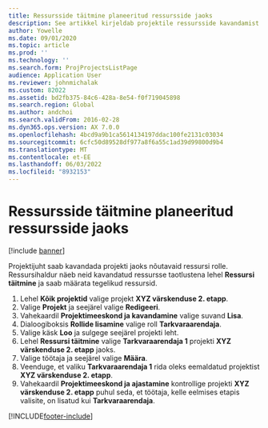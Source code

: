 ```yaml
---
title: Ressursside täitmine planeeritud ressursside jaoks
description: See artikkel kirjeldab projektile ressursside kavandamist.
author: Yowelle
ms.date: 09/01/2020
ms.topic: article
ms.prod: ''
ms.technology: ''
ms.search.form: ProjProjectsListPage
audience: Application User
ms.reviewer: johnmichalak
ms.custom: 82022
ms.assetid: bd2fb375-84c6-428a-8e54-f0f719045898
ms.search.region: Global
ms.author: andchoi
ms.search.validFrom: 2016-02-28
ms.dyn365.ops.version: AX 7.0.0
ms.openlocfilehash: 4bcd9a9b1ca5614134197ddac100fe2131c03034
ms.sourcegitcommit: 6cfc50d89528df977a8f6a55c1ad39d99800d9b4
ms.translationtype: MT
ms.contentlocale: et-EE
ms.lasthandoff: 06/03/2022
ms.locfileid: "8932153"
---
```

# <a name="resource-fulfillment-for-planned-resources"></a>Ressursside täitmine planeeritud ressursside jaoks

[!include [banner](../includes/banner.md)]

Projektijuht saab kavandada projekti jaoks nõutavaid ressursi rolle. Ressursihaldur näeb neid kavandatud ressursse taotlustena lehel **Ressursi täitmine** ja saab määrata tegelikud ressursid.

1. Lehel **Kõik projektid** valige projekt **XYZ värskenduse 2. etapp**.
2. Valige **Projekt** ja seejärel valige **Redigeeri**.
3. Vahekaardil **Projektimeeskond ja kavandamine** valige suvand **Lisa**.
4. Dialoogiboksis **Rollide lisamine** valige roll **Tarkvaraarendaja**.
5. Valige käsk **Loo** ja sulgege seejärel projekti leht.
6. Lehel **Ressursi täitmine** valige **Tarkvaraarendaja 1** projekti **XYZ värskenduse 2. etapp** jaoks.
7. Valige töötaja ja seejärel valige **Määra**.
8. Veenduge, et valiku **Tarkvaraarendaja 1** rida oleks eemaldatud projektist **XYZ värskenduse 2. etapp**.
9. Vahekaardil **Projektimeeskond ja ajastamine** kontrollige projekti **XYZ värskenduse 2. etapp** puhul seda, et töötaja, kelle eelmises etapis valisite, on lisatud kui **Tarkvaraarendaja**.


[!INCLUDE[footer-include](../includes/footer-banner.md)]